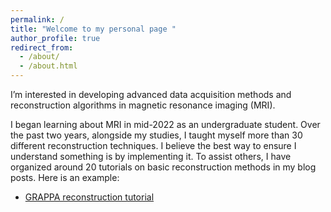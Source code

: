 ```yaml
---
permalink: /
title: "Welcome to my personal page "
author_profile: true
redirect_from: 
  - /about/
  - /about.html
---
```


 I’m interested in developing advanced data acquisition methods and reconstruction algorithms in magnetic resonance imaging (MRI). 
 
I began learning about MRI in mid-2022 as an undergraduate student. Over the past two years, alongside my studies, I taught myself more than 30 different reconstruction techniques. I believe the best way to ensure I understand something is by implementing it. To assist others, I have organized around 20 tutorials on basic reconstruction methods in my blog posts.
Here is an example: 
- [GRAPPA reconstruction tutorial](https://zimuhuo.github.io/posts/blog-post-1/)



